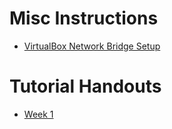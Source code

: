 # Misc Instructions

* [VirtualBox Network Bridge Setup](csc369-virtualbox-instructions.html)

# Tutorial Handouts

* [Week 1](csc369/exercise1.docx)
